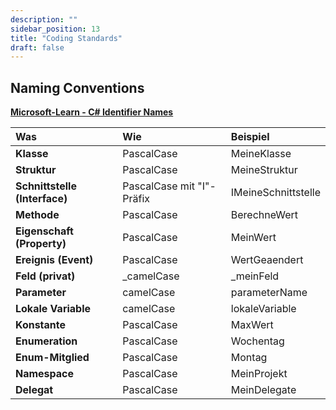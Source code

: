 ```yaml
---
description: ""
sidebar_position: 13
title: "Coding Standards"
draft: false
---
```

## **Naming Conventions**

[**Microsoft-Learn - C# Identifier Names**](https://learn.microsoft.com/en-us/dotnet/csharp/fundamentals/coding-style/identifier-names)

| Was                           | Wie                       | Beispiel            |
| :---------------------------- | :------------------------ | :------------------ |
| **Klasse**                    | PascalCase                | MeineKlasse         |
| **Struktur**                  | PascalCase                | MeineStruktur       |
| **Schnittstelle (Interface)** | PascalCase mit "I"-Präfix | IMeineSchnittstelle |
| **Methode**                   | PascalCase                | BerechneWert        |
| **Eigenschaft (Property)**    | PascalCase                | MeinWert            |
| **Ereignis (Event)**          | PascalCase                | WertGeaendert       |
| **Feld (privat)**             | _camelCase                | _meinFeld           |
| **Parameter**                 | camelCase                 | parameterName       |
| **Lokale Variable**           | camelCase                 | lokaleVariable      |
| **Konstante**                 | PascalCase                | MaxWert             |
| **Enumeration**               | PascalCase                | Wochentag           |
| **Enum-Mitglied**             | PascalCase                | Montag              |
| **Namespace**                 | PascalCase                | MeinProjekt         |
| **Delegat**                   | PascalCase                | MeinDelegate        |